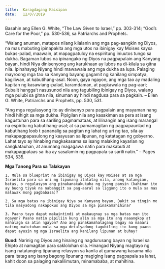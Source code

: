 ```yaml
---
title:  Karagdagang Kaisipan
date:   12/07/2019
---
```


Basahin ang Ellen G. White, “The Law Given to Israel,” pp. 303-314; “God’s Care for the Poor,” pp. 530-536, sa Patriarchs and Prophets.

“Walang anuman, matapos nilang kilalanin ang mga pag-aangkin ng Diyos, na mas mabuting ipinapakita ang mga utos na ibinigay kay Moises kaysa bukas-palad, maawain, at mapagpatuloy na espiritung iniuutos tungo sa dukha. Bagaman lubos na ipinangako ng Diyos na pagpapalain ang Kanyang bayan, hindi Niya dinisenyong ang karukhaan ay lubos na di-kilala sa gitna nila. Ipinahayag Niyang hindi mawawala ang mga dukha sa lupa. Palaging mayroong mga tao sa Kanyang bayang gagamit ng kanilang simpatya, kagiliwan, at kabutihang-asal. Noon, gaya ngayon, ang mga tao ay madaling kapitan ng kasawiang-palad, karamdaman, at pagkawala ng pag-aari; Subalit hangga’t nasusunod nila ang tagubiling ibinigay ng Diyos, walang mga pulubi sa gitna nila, sinuman ay hindi nagdusa para sa pagkain. – Ellen G. White, Patriarchs and Prophets, pp. 530, 531.

“Ang mga regulasyong ito ay dinisenyo para pagpalain ang mayaman nang hindi hihigit sa mga dukha. Pipigilan nila ang kasakiman sa pera at isang kagustuhan para sa sariling pagmamataas, at lilinangin ang isang marangal na espiritu ng kabutihang-asal; at sa pamamagitan ng pagpapaunlad ng kabutihang loob t pananalig sa pagitan ng lahat ng uri ng tao, sila ay makapagpapasulong ng kaayusan sa lipunan, ng katatagan ng gobyerno. Lahat tayo ay hinabing magkakasama sa isang malaking kayarian ng sangkatauhan, at anumang magagawa natin para makabuti at makapagpataas sa iba ay sasalamin ng pagpapala sa sarili natin.” – Pages 534, 535.

**Mga Tanong Para sa Talakayan**

`1. Mula sa blueprint na ibinigay ng Diyos kay Moises at sa mga Israelita para sa uri ng lipunang itatatag nila, anong katangian, batas, o regulasyon ang pinakanakakukuha ng iyong pansin (kahiman ito ay buong tiyak na nabanggit sa pag-aaral sa liggong ito o mula sa mas malawak mong pagbabasa)?`

`2. Sa mga batas na ibinigay Niya sa Kanyang bayan, Bakit sa tingin mo tila masyadong nakapokus ang Diyos sa mga pinakamahihina?`

`3. Paano tayo dapat makaintindi at makaugnay sa mga batas nan ito ngayon? Paano natin pipiliin kung alin sa mga ito ang naaangkop at mahalaga sa atin ngayon? Ano ang pinakamahalagang bagay na maaari nating matutuhan mula sa mga detalyadong tagubiling ito kung paano dapat ayusin ng mga Israelita ang kanilang lipunan at buhay?`

**Buod**: Narinig ng Diyos ang hinaing ng nagdurusang bayan ng Israel sa Ehipto at namagitan para saklolohan sila. Hinangad Niyang magtayo ng isang natatanging tipanang relasyon sa kanila at gumawang kasama nila para itatag ang isang bagong lipunang magiging isang pagpapala sa lahat, kahit doon sa palaging nakalilimutan, minamababa, at mahihina.